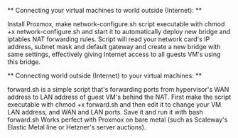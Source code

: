 ** Connecting your virtual machines to world outside (Internet): **

Install Proxmox, make network-configure.sh script executable with chmod +x network-configure.sh and start it to automatically deploy new bridge and iptables NAT forwarding rules. Script will read your network card's IP address, subnet mask and default gateway and create a new bridge with same settings, effectively giving Internet access to all guests VM's using this bridge.

** Connecting world outside (Internet) to your virtual machines: **

forward.sh is a simple script that's forwarding ports from hypervisor's WAN address to LAN address of guest VM's behind the NAT. First make the script executable with chmod +x forward.sh and then edit it to change your VM LAN address, and WAN and LAN ports. Save it and run it with bash forward.sh
Works perfect with Proxmox on bare metal (such as Scaleway's Elastic Metal line or Hetzner's server auctions). 

